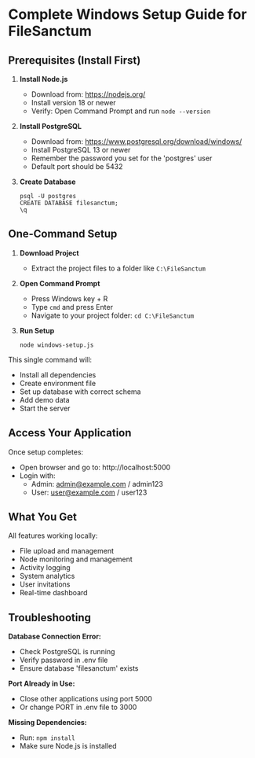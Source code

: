 # Complete Windows Setup Guide for FileSanctum

## Prerequisites (Install First)

1. **Install Node.js**
   - Download from: https://nodejs.org/
   - Install version 18 or newer
   - Verify: Open Command Prompt and run `node --version`

2. **Install PostgreSQL**
   - Download from: https://www.postgresql.org/download/windows/
   - Install PostgreSQL 13 or newer
   - Remember the password you set for the 'postgres' user
   - Default port should be 5432

3. **Create Database**
   ```
   psql -U postgres
   CREATE DATABASE filesanctum;
   \q
   ```

## One-Command Setup

1. **Download Project**
   - Extract the project files to a folder like `C:\FileSanctum`

2. **Open Command Prompt**
   - Press Windows key + R
   - Type `cmd` and press Enter
   - Navigate to your project folder: `cd C:\FileSanctum`

3. **Run Setup**
   ```
   node windows-setup.js
   ```

This single command will:
- Install all dependencies
- Create environment file
- Set up database with correct schema
- Add demo data
- Start the server

## Access Your Application

Once setup completes:
- Open browser and go to: http://localhost:5000
- Login with:
  - Admin: admin@example.com / admin123
  - User: user@example.com / user123

## What You Get

All features working locally:
- File upload and management
- Node monitoring and management
- Activity logging
- System analytics
- User invitations
- Real-time dashboard

## Troubleshooting

**Database Connection Error:**
- Check PostgreSQL is running
- Verify password in .env file
- Ensure database 'filesanctum' exists

**Port Already in Use:**
- Close other applications using port 5000
- Or change PORT in .env file to 3000

**Missing Dependencies:**
- Run: `npm install`
- Make sure Node.js is installed